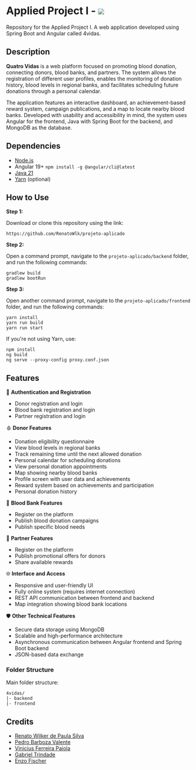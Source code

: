 # Applied Project I - [![](https://img.shields.io/badge/4vidas-red?style=for-the-badge)](https://github.com/hamzamohdzubair/redant)

Repository for the Applied Project I. A web application developed using Spring Boot and Angular called 4vidas.

## Description

**Quatro Vidas** is a web platform focused on promoting blood donation, connecting donors, blood banks, and partners. The system allows the registration of different user profiles, enables the monitoring of donation history, blood levels in regional banks, and facilitates scheduling future donations through a personal calendar.

The application features an interactive dashboard, an achievement-based reward system, campaign publications, and a map to locate nearby blood banks. Developed with usability and accessibility in mind, the system uses Angular for the frontend, Java with Spring Boot for the backend, and MongoDB as the database.

## Dependencies

* [Node.js](https://nodejs.org/en/download)
* Angular 19+ `npm install -g @angular/cli@latest`
* [Java 21](https://www.oracle.com/java/technologies/javase/jdk21-archive-downloads.html)
* [Yarn](https://classic.yarnpkg.com/lang/en/docs/install/#windows-stable) (optional)

## How to Use

**Step 1:**

Download or clone this repository using the link:

```
https://github.com/RenatoWlk/projeto-aplicado
```

**Step 2:**

Open a command prompt, navigate to the `projeto-aplicado/backend` folder, and run the following commands:

```
gradlew build
gradlew bootRun
```

**Step 3:**

Open another command prompt, navigate to the `projeto-aplicado/frontend` folder, and run the following commands:

```
yarn install
yarn run build
yarn run start
```

If you're not using Yarn, use:

```
npm install
ng build
ng serve --proxy-config proxy.conf.json
```

## Features

🔐 **Authentication and Registration**

* Donor registration and login
* Blood bank registration and login
* Partner registration and login

🩸 **Donor Features**

* Donation eligibility questionnaire
* View blood levels in regional banks
* Track remaining time until the next allowed donation
* Personal calendar for scheduling donations
* View personal donation appointments
* Map showing nearby blood banks
* Profile screen with user data and achievements
* Reward system based on achievements and participation
* Personal donation history

🏥 **Blood Bank Features**

* Register on the platform
* Publish blood donation campaigns
* Publish specific blood needs

🤝 **Partner Features**

* Register on the platform
* Publish promotional offers for donors
* Share available rewards

🌐 **Interface and Access**

* Responsive and user-friendly UI
* Fully online system (requires internet connection)
* REST API communication between frontend and backend
* Map integration showing blood bank locations

🛡️ **Other Technical Features**

* Secure data storage using MongoDB
* Scalable and high-performance architecture
* Asynchronous communication between Angular frontend and Spring Boot backend
* JSON-based data exchange

### Folder Structure

Main folder structure:

```
4vidas/
|- backend
|- frontend
```

## Credits

* [Renato Wilker de Paula Silva](https://github.com/RenatoWlk)
* [Pedro Barboza Valente](https://github.com/PedroBarboz4)
* [Vinicius Ferreira Paiola](https://github.com/vifp)
* [Gabriel Trindade](https://github.com/trindadegabriel)
* [Enzo Fischer](https://github.com/efsantoss)
